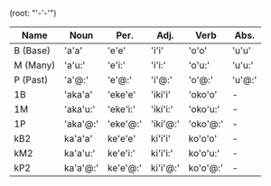 (root: "'-'-'")

| Name     | Noun     | Per.     | Adj.     | Verb     | Abs.   |
| -------- | -------- | -------- | -------- | -------- | ------ |
| B (Base) | 'a'a'    | 'e'e'    | 'i'i'    | 'o'o'    | 'u'u'  |
| M (Many) | 'a'u:'   | 'e'i:'   | 'i'i:'   | 'o'u:'   | 'u'u:' |
| P (Past) | 'a'@:'   | 'e'@:'   | 'i'@:'   | 'o'@:'   | 'u'@:' |
| 1B       | 'aka'a'  | 'eke'e'  | 'iki'i'  | 'oko'o'  | -      |
| 1M       | 'aka'u:' | 'eke'i:' | 'iki'i:' | 'oko'u:' | -      |
| 1P       | 'aka'@:' | 'eke'@:' | 'iki'@:' | 'oko'@:' | -      |
| kB2      | ka'a'a'  | ke'e'e'  | ki'i'i'  | ko'o'o'  | -      |
| kM2      | ka'a'u:' | ke'e'i:' | ki'i'i:' | ko'o'u:' | -      |
| kP2      | ka'a'@:' | ke'e'@:' | ki'i'@:' | ko'o'@:' | -      |
